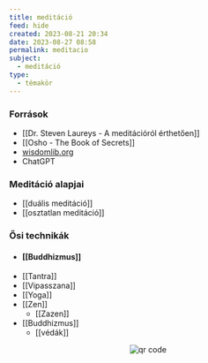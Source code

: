 ```yaml
---
title: meditáció
feed: hide
created: 2023-08-21 20:34
date: 2023-08-27 08:58
permalink: meditacio
subject:
  - meditáció
type:
  - témakör
---
```


### Források

* [[Dr. Steven Laureys - A meditációról érthetően]]
* [[Osho - The Book of Secrets]]
* [wisdomlib.org](https://www.wisdomlib.org/definition/tantra)
* ChatGPT

### Meditáció alapjai

* [[duális meditáció]]
* [[osztatlan meditáció]]


### Ősi technikák

- #### [[Buddhizmus]]
- [[Tantra]]
- [[Vipasszana]]
- [[Yoga]]
- [[Zen]]
	- [[Zazen]]
- [[Buddhizmus]]
	- [[védák]]



<p style="text-align: center;"><img src="https://chart.googleapis.com/chart?cht=qr&chl=https://notes.andrasdenes.com/meditacio&chs=180x180&choe=UTF-8&chld=L|2" alt="qr code"></p>

